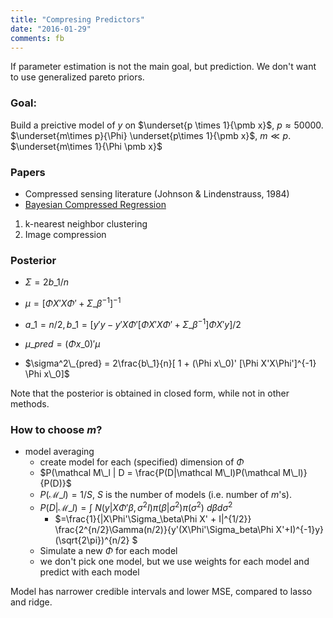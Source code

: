 ```yaml
---
title: "Compresing Predictors"
date: "2016-01-29"
comments: fb
---
```


If parameter estimation is not the main goal, but prediction. We don't want to use generalized pareto priors.

### Goal:
Build a preictive model of $y$ on $\underset{p \times 1}{\pmb x}$, $p \approx 50000$.
$\underset{m\times p}{\Phi} \underset{p\times 1}{\pmb x}$, $m \ll p$. $\underset{m\times 1}{\Phi \pmb x}$

### Papers

- Compressed sensing literature (Johnson \& Lindenstrauss, 1984)
- [Bayesian Compressed Regression](http://arxiv.org/abs/1303.0642)


1. k-nearest neighbor clustering
2. Image compression

### Posterior

- $\Sigma=2b\_1 / n$
- $\mu = [\Phi X'X\Phi' + \Sigma\_\beta^{-1}]^{-1}$
- $a\_1=n/2, b\_1=[y'y - y'X\Phi'[\Phi X'X\Phi' + \Sigma\_\beta^{-1}]\Phi X'y]/2$

- $\mu\_{pred} = (\Phi x\_0)'\mu$
- $\sigma^2\_{pred} = 2\frac{b\_1}{n}[ 1 + (\Phi x\_0)' [\Phi X'X\Phi']^{-1} \Phi x\_0]$

Note that the posterior is obtained in closed form, while not in other methods.

### How to choose $m$?

- model averaging
    - create model for each (specified) dimension of $\Phi$
    - $P(\mathcal M\_l | D = \frac{P(D|\mathcal M\_l)P(\mathcal M\_l)}{P(D)}$
    - $P(\mathcal M\_l) = 1/S$, $S$ is the number of models (i.e. number of $m$'s).
    - $P(D|\mathcal M\_l) = \int~ N(y|X\Phi'\beta,\sigma^2I)\pi(\beta|\sigma^2)\pi(\sigma^2) ~d\beta d\sigma^2$
        - $=\frac{1}{|X\Phi'\Sigma\_\beta\Phi X' + I|^{1/2}} \frac{2^{n/2}\Gamma(n/2)}{y'(X\Phi'\Sigma\_beta\Phi X'+I)^{-1}y} (\sqrt{2\pi})^{n/2} $
    - Simulate a new $\Phi$ for each model
    - we don't pick one model, but we use weights for each model and predict with each model

Model has narrower credible intervals and lower MSE, compared to lasso and ridge.


